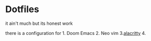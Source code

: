 # Dotfiles


it ain't much but its honest work

there is a configuration for
    1. Doom Emacs
    2. Neo vim
    3.[alacritty](http://) 
    4.

